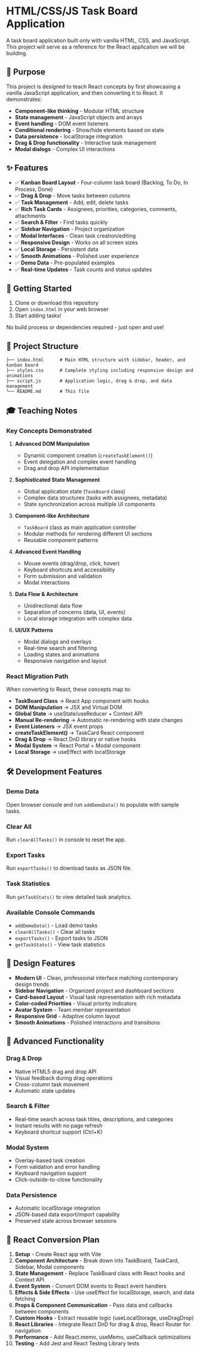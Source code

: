 # HTML/CSS/JS Task Board Application

A task board application built only with vanilla HTML, CSS, and JavaScript. This project will serve as a reference for the React application we will be building.

## 🎯 Purpose

This project is designed to teach React concepts by first showcasing a vanilla JavaScript application, and then converting it to React. It demonstrates:

- **Component-like thinking** - Modular HTML structure
- **State management** - JavaScript objects and arrays
- **Event handling** - DOM event listeners
- **Conditional rendering** - Show/hide elements based on state
- **Data persistence** - localStorage integration
- **Drag & Drop functionality** - Interactive task management
- **Modal dialogs** - Complex UI interactions

## ✨ Features

- ✅ **Kanban Board Layout** - Four-column task board (Backlog, To Do, In Process, Done)
- ✅ **Drag & Drop** - Move tasks between columns
- ✅ **Task Management** - Add, edit, delete tasks
- ✅ **Rich Task Cards** - Assignees, priorities, categories, comments, attachments
- ✅ **Search & Filter** - Find tasks quickly
- ✅ **Sidebar Navigation** - Project organization
- ✅ **Modal Interfaces** - Clean task creation/editing
- ✅ **Responsive Design** - Works on all screen sizes
- ✅ **Local Storage** - Persistent data
- ✅ **Smooth Animations** - Polished user experience
- ✅ **Demo Data** - Pre-populated examples
- ✅ **Real-time Updates** - Task counts and status updates

## 🚀 Getting Started

1. Clone or download this repository
2. Open `index.html` in your web browser
3. Start adding tasks!

No build process or dependencies required - just open and use!

## 📁 Project Structure

```
├── index.html      # Main HTML structure with sidebar, header, and kanban board
├── styles.css      # Complete styling including responsive design and animations
├── script.js       # Application logic, drag & drop, and data management
└── README.md       # This file
```

## 🎓 Teaching Notes

### Key Concepts Demonstrated

1. **Advanced DOM Manipulation**
   - Dynamic component creation (`createTaskElement()`)
   - Event delegation and complex event handling
   - Drag and drop API implementation

2. **Sophisticated State Management**
   - Global application state (`TaskBoard` class)
   - Complex data structures (tasks with assignees, metadata)
   - State synchronization across multiple UI components

3. **Component-like Architecture**
   - `TaskBoard` class as main application controller
   - Modular methods for rendering different UI sections
   - Reusable component patterns

4. **Advanced Event Handling**
   - Mouse events (drag/drop, click, hover)
   - Keyboard shortcuts and accessibility
   - Form submission and validation
   - Modal interactions

5. **Data Flow & Architecture**
   - Unidirectional data flow
   - Separation of concerns (data, UI, events)
   - Local storage integration with complex data

6. **UI/UX Patterns**
   - Modal dialogs and overlays
   - Real-time search and filtering
   - Loading states and animations
   - Responsive navigation and layout

### React Migration Path

When converting to React, these concepts map to:

- **TaskBoard Class** → React App component with hooks
- **DOM Manipulation** → JSX and Virtual DOM
- **Global State** → useState/useReducer + Context API
- **Manual Re-rendering** → Automatic re-rendering with state changes
- **Event Listeners** → JSX event props
- **createTaskElement()** → TaskCard React component
- **Drag & Drop** → React DnD library or native hooks
- **Modal System** → React Portal + Modal component
- **Local Storage** → useEffect with localStorage

## 🛠️ Development Features

### Demo Data
Open browser console and run `addDemoData()` to populate with sample tasks.

### Clear All
Run `clearAllTasks()` in console to reset the app.

### Export Tasks
Run `exportTasks()` to download tasks as JSON file.

### Task Statistics
Run `getTaskStats()` to view detailed task analytics.

### Available Console Commands
- `addDemoData()` - Load demo tasks
- `clearAllTasks()` - Clear all tasks  
- `exportTasks()` - Export tasks to JSON
- `getTaskStats()` - View task statistics

## 🎨 Design Features

- **Modern UI** - Clean, professional interface matching contemporary design trends
- **Sidebar Navigation** - Organized project and dashboard sections
- **Card-based Layout** - Visual task representation with rich metadata
- **Color-coded Priorities** - Visual priority indicators
- **Avatar System** - Team member representation
- **Responsive Grid** - Adaptive column layout
- **Smooth Animations** - Polished interactions and transitions

## 🚀 Advanced Functionality

### Drag & Drop
- Native HTML5 drag and drop API
- Visual feedback during drag operations
- Cross-column task movement
- Automatic state updates

### Search & Filter
- Real-time search across task titles, descriptions, and categories
- Instant results with no page refresh
- Keyboard shortcut support (Ctrl+K)

### Modal System
- Overlay-based task creation
- Form validation and error handling
- Keyboard navigation support
- Click-outside-to-close functionality

### Data Persistence
- Automatic localStorage integration
- JSON-based data export/import capability
- Preserved state across browser sessions

## 🔄 React Conversion Plan

1. **Setup** - Create React app with Vite
2. **Component Architecture** - Break down into TaskBoard, TaskCard, Sidebar, Modal components  
3. **State Management** - Replace TaskBoard class with React hooks and Context API
4. **Event System** - Convert DOM events to React event handlers
5. **Effects & Side Effects** - Use useEffect for localStorage, search, and data fetching
6. **Props & Component Communication** - Pass data and callbacks between components
7. **Custom Hooks** - Extract reusable logic (useLocalStorage, useDragDrop)
8. **React Libraries** - Integrate React DnD for drag & drop, React Router for navigation
9. **Performance** - Add React.memo, useMemo, useCallback optimizations
10. **Testing** - Add Jest and React Testing Library tests
